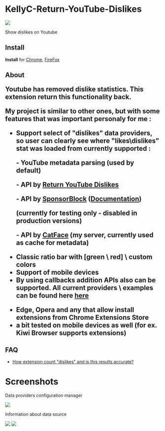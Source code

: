 # KellyC-Return-YouTube-Dislikes

<img src="https://catface.ru/userfiles/media/udata_1638719625_ujbafjem.png">

Show dislikes on Youtube

<h2>Install</h2>

<p>
<b>Install</b> for <a href="https://chrome.google.com/webstore/detail/kellyc-return-youtube-dis/gmdihkflccbodfkfioifolcijgahdgaf?hl=en">Chrome</a>, <a href="https://addons.mozilla.org/en/firefox/addon/return-youtube-dislike/">FireFox</a>
</p>

<h2> About </a>

Youtube has removed dislike statistics. This extension return this functionality back.

My project is similar to other ones, but with some features that was important personaly for me :

<ul><li> 
  
  Support select of "dislikes" data providers, so user can clearly see where "likes\dislikes" stat was loaded from
  currently supported : 
  
<p>- YouTube metadata parsing (used by default)</p>
<p>- API by <a href="https://returnyoutubedislike.com/">Return YouTube Dislikes</a></p>
<p>- API by <a href="https://sponsor.ajay.app/">SponsorBlock</a> (<a href="https://wiki.sponsor.ajay.app/w/API_Docs/Ratings">Documentation</a>)</p> (currently for testing only - disabled in production versions)
<p>- API by <a href="https://catface.ru">CatFace</a> (my server, currently used as cache for metadata)</p>
</li>
<li>Classic ratio bar with [green \ red] \ custom colors</li>
<li>Support of mobile devices</li>
<li> By using callbacks addition APIs also can be supported. All current providers \ examples can be found here <a href="https://github.com/NC22/KellyC-Return-YouTube-Dislikes/tree/main/lib/api">here</a></li>
</ul>


- Edge, Opera and any that allow install extensions from Chrome Extensions Store
- a bit tested on mobile devices as well (for ex. Kiwi Browser supports extensions)

<h2> FAQ </h2>

<ul>
<li>
<a href="https://github.com/NC22/KellyC-Return-YouTube-Dislikes/wiki/How-extension-count-%22dislikes%22-and-is-this-results-accurate%3F">How extension count "dislikes" and is this results accurate?</a>
</li>
</ul>

# Screenshots

Data providers configuration manager

<img src="https://catface.ru/userfiles/media/udata_1638553359_aryfgiax.png">

Information about data source

<img src="https://catface.ru/userfiles/media/udata_1638564407_bbgibtji.png">

<img src="https://catface.ru/userfiles/media/udata_1638552251_vwllpies.png">

